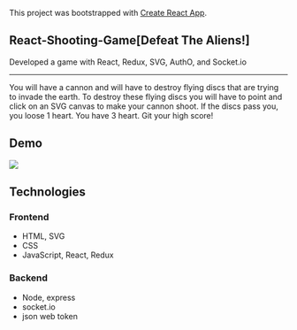 This project was bootstrapped with [Create React App](https://github.com/facebook/create-react-app).

## React-Shooting-Game[Defeat The Aliens!]
Developed a game with React, Redux, SVG, AuthO, and Socket.io
<hr/>
You will have a cannon and will have to destroy flying discs that are trying to invade the earth. To destroy these flying discs you will have to point and click on an SVG canvas to make your cannon shoot. If the discs pass you, you loose 1 heart. You have 3 heart. Git your high score!

## Demo
![](demo.gif)

## Technologies
<h3>Frontend</h3>
<dl>
  <ul>
    <li>HTML, SVG</li>
    <li>CSS</li>
    <li>JavaScript, React, Redux</li>
  </ul>
</dl>

<h3>Backend</h3>
<dl>
  <ul>
    <li>Node, express</li>
    <li>socket.io</li>
    <li>json web token</li>
  </ul>
</dl>





